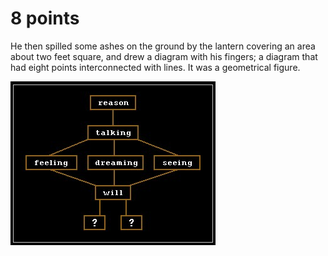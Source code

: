 # 8 points

He then spilled some ashes on the ground by the lantern covering an area about two feet square, and drew a diagram with his fingers; a diagram that had eight points interconnected with lines. It was a geometrical figure.

![](.gitbook/assets/image%20%283%29.png)



